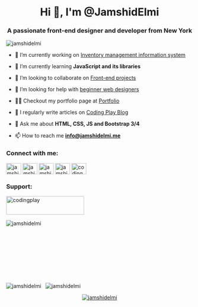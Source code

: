 <h1 align="center">Hi 👋, I'm @JamshidElmi</h1>
<h3 align="center">A passionate front-end designer and developer from New York</h3>

<p align="left"> <img src="https://komarev.com/ghpvc/?username=jamshidelmi&label=Profile%20views&color=0e75b6&style=flat" alt="jamshidelmi" /> </p>


- 🔭 I’m currently working on [Inventory management information system](https://github.com/JamshidElmi/QuickAccount)

- 🌱 I’m currently learning **JavaScript and its libraries**

- 👯 I’m looking to collaborate on [Front-end projects](https://github.com/JamshidElmi?tab=repositories)

- 🤝 I’m looking for help with [beginner web designers](https://www.youtube.com/c/codingplay)

- 👨‍💻 Checkout my portfolio page at [Portfolio](https://jamshidelmi.me)

- 📝 I regularly write articles on [Coding Play Blog](https://jamshidelmi.me)

- 💬 Ask me about **HTML, CSS, JS and Bootstrap 3/4**

- 📫 How to reach me **info@jamshidelmi.me**


<h3 align="left">Connect with me:</h3>
<p align="left">
<a href="https://codepen.io/jamshidelmi" target="blank"><img align="center" src="https://raw.githubusercontent.com/rahuldkjain/github-profile-readme-generator/master/src/images/icons/Social/codepen.svg" alt="jamshidelmi" height="30" width="40" /></a>
<a href="https://linkedin.com/in/jamshidelmi" target="blank"><img align="center" src="https://raw.githubusercontent.com/rahuldkjain/github-profile-readme-generator/master/src/images/icons/Social/linked-in-alt.svg" alt="jamshidelmi" height="30" width="40" /></a>
<a href="https://fb.com/jamshidelmi" target="blank"><img align="center" src="https://raw.githubusercontent.com/rahuldkjain/github-profile-readme-generator/master/src/images/icons/Social/facebook.svg" alt="jamshidelmi" height="30" width="40" /></a>
<a href="https://instagram.com/jamshidelmi" target="blank"><img align="center" src="https://raw.githubusercontent.com/rahuldkjain/github-profile-readme-generator/master/src/images/icons/Social/instagram.svg" alt="jamshidelmi" height="30" width="40" /></a>
<a href="https://www.youtube.com/c/codingplay" target="blank"><img align="center" src="https://raw.githubusercontent.com/rahuldkjain/github-profile-readme-generator/master/src/images/icons/Social/youtube.svg" alt="codingplay" height="30" width="40" /></a>
</p>

<h3 align="left">Support:</h3>
<p><a href="https://www.buymeacoffee.com/codingplay"> <img align="left" src="https://cdn.buymeacoffee.com/buttons/v2/default-yellow.png" height="50" width="210" alt="codingplay" /></a></p><br><br><br>

<p><img align="left" src="https://github-readme-stats.vercel.app/api/top-langs?username=jamshidelmi&show_icons=true&locale=en&layout=compact" alt="jamshidelmi" /> </p> &nbsp; <br><br><br><br><br><br><br><br><br>
  <p><img align="center" src="https://github-readme-stats.vercel.app/api?username=jamshidelmi&show_icons=true&locale=en" alt="jamshidelmi" />
  &nbsp; 
  <img align="center" src="https://github-readme-streak-stats.herokuapp.com/?user=jamshidelmi&" alt="jamshidelmi" /></p>



<p align="center"> <a href="[https://github.com/jamshidelmi/github-profile-trophy](https://github-profile-trophy.vercel.app/?username=jamshidelmi&theme=nord)"><img src="https://github-profile-trophy.vercel.app/?username=jamshidelmi" alt="jamshidelmi" /></a> </p>
